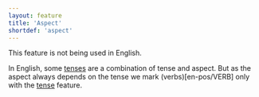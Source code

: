```yaml
---
layout: feature
title: 'Aspect'
shortdef: 'aspect'
---
```


This feature is not being used in English.

In English, some [tenses](Tense) are a combination of tense and aspect. But as the aspect always depends on the tense we mark (verbs)[en-pos/VERB] only with the [tense](Tense) feature.
 
